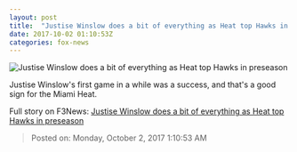 ```yaml
---
layout: post
title:  "Justise Winslow does a bit of everything as Heat top Hawks in preseason"
date: 2017-10-02 01:10:53Z
categories: fox-news
---
```


![Justise Winslow does a bit of everything as Heat top Hawks in preseason](http://www.foxnews.com/content/dam/fox-news/logo/og-fn-foxnews.jpg)

Justise Winslow's first game in a while was a success, and that's a good sign for the Miami Heat.


Full story on F3News: [Justise Winslow does a bit of everything as Heat top Hawks in preseason](http://www.f3nws.com/n/kfcnAD)

> Posted on: Monday, October 2, 2017 1:10:53 AM
